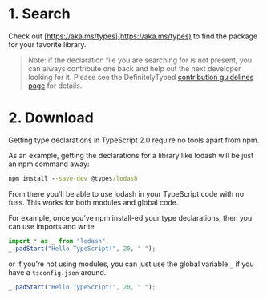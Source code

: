 # 1. Search

Check out [https://aka.ms/types](https://aka.ms/types) to find the package for your favorite library.

> Note: if the declaration file you are searching for is not present, you can always contribute one back and help out the next developer looking for it.
> Please see the DefinitelyTyped [contribution guidelines page](http://definitelytyped.org/guides/contributing.html) for details.

# 2. Download

Getting type declarations in TypeScript 2.0 require no tools apart from npm.

As an example, getting the declarations for a library like lodash will be just an npm command away:

```cmd
npm install --save-dev @types/lodash
```

From there you’ll be able to use lodash in your TypeScript code with no fuss.
This works for both modules and global code.

For example, once you’ve npm install-ed your type declarations, then you can use imports and write

```ts
import * as _ from "lodash";
_.padStart("Hello TypeScript!", 20, " ");
```

or if you’re not using modules, you can just use the global variable `_` if you have a `tsconfig.json` around.

```ts
_.padStart("Hello TypeScript!", 20, " ");
```